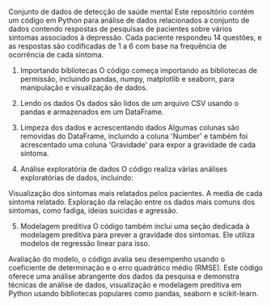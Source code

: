 Conjunto de dados de detecção de saúde mental
Este repositório contém um código em Python para análise de dados relacionados a conjunto de dados contendo respostas de pesquisas de pacientes sobre vários sintomas associados à depressão. Cada paciente respondeu 14 questões, e as respostas são codificadas de 1 a 6 com base na frequência de ocorrência de cada sintoma. 

1. Importando bibliotecas
O código começa importando as bibliotecas de permissão, incluindo pandas, numpy, matplotlib e seaborn, para manipulação e visualização de dados.

2. Lendo os dados
Os dados são lidos de um arquivo CSV usando o pandas e armazenados em um DataFrame.

3. Limpeza dos dados e acrescentando dados
Algumas colunas são removidas do DataFrame, incluindo a coluna 'Number' e também foi acrescentado uma coluna 'Gravidade' para expor a gravidade de cada sintoma.

4. Análise exploratória de dados
O código realiza várias análises exploratórias de dados, incluindo:

Visualização dos sintomas mais relatados pelos pacientes.
A media de cada sintoma relatado.
Exploração da relação entre os dados mais comuns dos sintomas, como fadiga, ideias suicidas e agressão.

5. Modelagem preditiva
O código também inclui uma seção dedicada à modelagem preditiva para prever a gravidade dos sintomas. Ele utiliza modelos de regressão linear para isso.

Avaliação do modelo, o código avalia seu desempenho usando o coeficiente de determinação e o erro quadrático médio (RMSE).
Este código oferece uma análise abrangente dos dados da pesquisa e demonstra técnicas de análise de dados, visualização e modelagem preditiva em Python usando bibliotecas populares como pandas, seaborn e scikit-learn.